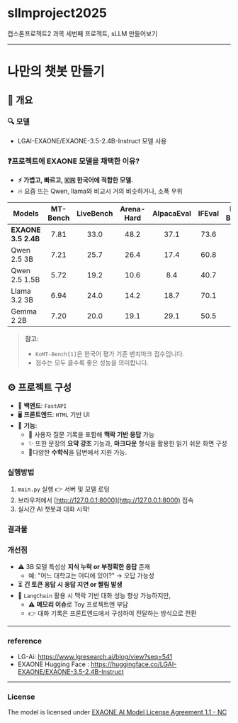 # sllmproject2025
캡스톤프로젝트2 과목 세번째 프로젝트, sLLM 만들어보기

---

# 나만의 챗봇 만들기

## 📌 개요

### 🔍 모델
- LGAI-EXAONE/EXAONE-3.5-2.4B-Instruct 모델 사용

### ❓프로젝트에 EXAONE 모델을 채택한 이유?
- **⚡ 가볍고, 빠르고, 🇰🇷 한국어에 적합한 모델.**
- 🔥 요즘 뜨는  Qwen, llama와 비교시 거의 비슷하거나, 소폭 우위

| Models              | MT-Bench | LiveBench | Arena-Hard | AlpacaEval | IFEval | KoMT-Bench[1] | LogicKor |
|---------------------|:--------:|:---------:|:----------:|:----------:|:------:|:-------------:|:--------:|
| **EXAONE 3.5 2.4B** | 7.81     | 33.0      | 48.2       | 37.1       | 73.6   | 7.24          | 8.51     |
| Qwen 2.5 3B         | 7.21     | 25.7      | 26.4       | 17.4       | 60.8   | 5.68          | 5.21     |
| Qwen 2.5 1.5B       | 5.72     | 19.2      | 10.6       | 8.4        | 40.7   | 3.87          | 3.60     |
| Llama 3.2 3B        | 6.94     | 24.0      | 14.2       | 18.7       | 70.1   | 3.16          | 2.86     |
| Gemma 2 2B          | 7.20     | 20.0      | 19.1       | 29.1       | 50.5   | 4.83          | 5.29     |

> **참고:**  
> - `KoMT-Bench[1]`은 한국어 평가 기준 벤치마크 점수입니다.  
> - 점수는 모두 클수록 좋은 성능을 의미합니다.


## ⚙️ 프로젝트 구성

- 🧩 **백엔드**: `FastAPI`  
- 🖥️ **프론트엔드**: `HTML` 기반 UI  
- 💬 **기능**:  
  - 📝 사용자 질문 기록을 포함해 **맥락 기반 응답** 가능
  - ✨ 또한 문장의 **요약 강조** 기능과, **마크다운** 형식을 활용한 읽기 쉬운 화면 구성
  - 📐다양한 **수학식**을 답변에서 지원 가능.

### 실행방법
1. `main.py` 실행 👉 서버 및 모델 로딩  
2. 브라우저에서 [http://127.0.0.1:8000](http://127.0.0.1:8000) 접속  
3. 실시간 AI 챗봇과 대화 시작!

### 결과물


### 개선점
- ⚠️ 3B 모델 특성상 **지식 누락 or 부정확한 응답** 존재  
  - 예: "어느 대학교는 어디에 있어?" → 오답 가능성
- ⏳ **긴 토큰 응답 시 응답 지연 or 짤림 발생**  
- 🧠 `LangChain` 활용 시 맥락 기반 대화 성능 향상 가능하지만,  
  - ⚠️ **메모리 이슈**로 Toy 프로젝트엔 부담  
  - 👉 대화 기록은 프론트엔드에서 구성하여 전달하는 방식으로 전환

---
### reference
- LG-Ai: https://www.lgresearch.ai/blog/view?seq=541
- EXAONE Hugging Face : https://huggingface.co/LGAI-EXAONE/EXAONE-3.5-2.4B-Instruct
---
### License

The model is licensed under [EXAONE AI Model License Agreement 1.1 - NC](LICENSE.txt)